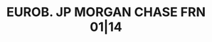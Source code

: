 ---
layout: asset
title: EUROB. JP MORGAN CHASE FRN 01|14                            
isin: US46623EJF79
---